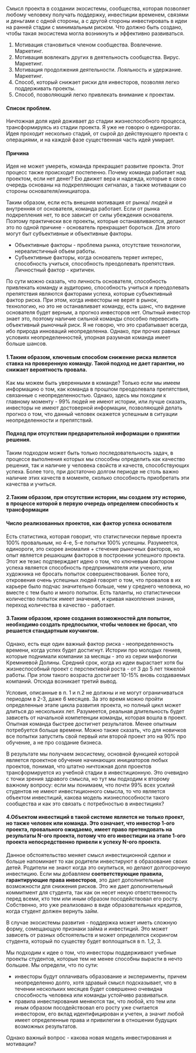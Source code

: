 Смысл проекта в создании экосистемы, сообщества, которая позволяет любому человеку получать поддержку, инвестиции временем, связями и деньгами с одной стороны, а с другой стороны инвестировать в идеи на ранней стадии с минимальным риском. Что должно быть создано, чтобы такая экосистема могла возникнуть и эффективно развиваться.

1. Мотивация становиться членом сообщества. Вовлечение. Маркетинг.
2. Мотивация вовлекать других в деятельность сообщества. Вирус. Маркетинг.
3. Мотивация продолжения деятельности. Лояльность и удержание. Маркетинг.
3. Способ, который снижает риски для инвесторов, позволяя легко поддерживать проекты.
4. Способ, позволяющий легко привлекать внимание к проектам.

#### Список проблем.

Ничтожная доля идей доживает до стадии жизнеспособного процесса, трансформируясь из стадии проекта. Я уже не говорю о единорогах. Идея проходит несколько стадий, от сырой до действующего проекта с операциями, и на каждой фазе существенная часть идей умирает. 

#### Причина

Идея не может умереть, команда прекращает развитие проекта. Этот процесс также происходит постепенно. Почему команда работает над проектом, если нет денег? Ею движет вера и надежда, которые в свою очередь основаны на подкрепляющих сигналах, а также мотивации со стороны основателя/инициатора. 

Таким образом, если есть внешняя мотивация от рынка/ людей и внутренняя от основателя, команда работает. Если от рынка подкрепления нет, то все зависит от силы убеждения основателя. Поэтому практически все проекты, которые останавливаются, делают это по одной причине - основатель прекращает бороться. Для этого могут быт субъективные и объективные факторы.

* Объективные факторы - проблема рынка, отсутствие технологии, нереалистичный объем работы.
* Субъективные факторы, когда основатель теряет интерес, способность учиться, способность преодолевать препятствия. Личностный фактор - критичен.

По сути можно сказать, что личность основателя, способность привлекать команду и аудиторию, способность учиться и преодолевать препятствия являются факторами успеха, которые субъективный фактор риска. При этом, когда инвесторы не верят в рынок, технологию, но это не останавливает команду, есть шанс, что видение основателя будет верным, а прогноз инвесторов нет. Опытный инвестор знает это, поэтому наличие сильной команды способно перевесить объективный рыночный риск. Я не говорю, что это срабатывает всегда, ибо природа инноваций неопределенна. Однако, при прочих равных условиях неопределенностей, упорная разумная команда имеет больше шансов.

#### 1.Таким образом, ключевым способом снижение риска является ставка на проверенную команду. Такой подход не дает гарантии, но снижает вероятность провала.

Как мы можем быть уверенными в команде? Только если мы имеем информацию о том, как команда в прошлом преодолевала препятствия, связанные с неопределенностью. Однако, здесь мы походим к главному моменту - 99% людей не имеют истории, или лучше сказать, инвесторы не имеют достоверной информации, позволяющей делать прогноз о том, что данный человек окажется успешным в ситуации неопределенности и препятствий.

#### Подход при отсутствии предварительной информации о принятии решения.

Таким подходом может быть только последовательность задач, в процессе выполнения которых мы способны определить как качество решения, так и наличие у человека свойств и качеств, способствующих успеха. Более того, при достаточно долгом периоде не столь важно наличие этих качеств в моменте, сколько способность приобретать эти качества и учиться.

#### 2.Таким образом, при отсутствии истории, мы создаем эту историю, в процессе которой в первую очередь определяем способность к трансформации

#### Число реализованных проектов, как фактор успеха основателя

Есть статистика, которая говорит, что статистически первые проекта 100% провальным, но 4-е, 5-е попытки 100% успешны. Разумеется, единороги, это скорее аномалия + стечение рыночных факторов, но опыт является решающим факторов в построении успешного проекта. Этот же тезис подтверждает идею о том, что ключевым фактором успеха является способность предпринимателя или ученого, или художника не бросать попыток совершенствования. Более того, откровения очень успешных людей говорят о том, что провалов в их карьере было подчас значительно больше, чем у среднего человека, но вместе с тем было и много попыток. Есть таланты, но статистически количество попыток имеет значения, и кривая накопления знания, переход количества в качество - работает.

#### 3.Таким образом, кроме создания возможностей для попыток, необходимо создать предпосылки, чтобы человек не бросал, что решается стандартным коучингом.

Однако, есть еще один важный фактор риска - неопределенность времени, когда успех будет достигнут. Истории про молодых гениев, которые поднимали компании за месяцы - это из серии мифологии Кремниевой Долины. Средний срок, когда из идеи вырастает хотя бы жизнеспособный проект с перспективой роста - от 3 до 5 лет тяжелой работы. При этом такого возраста достигает 10-15% вновь создаваемых компаний. Отсюда возникает третий вывод.

Условия, описанные в п. 1 и п.2 не должны и не могут ограничиваться периодом в 2-3, даже 6 месяцев. За это время можно пройти определенные этапе цикла развития проекта, но полный цикл может длиться до нескольких лет. Разумеется, реальная длительность будет зависеть от начальной компетенции команды, которая вошла в проект. Опытная команда быстрее достигнет результатов. Менее опытным потребуется больше времени. Можно также сказать, что для новичков все попытки запустить свой первый или второй проект это на 90% про обучение, а не про создание бизнеса.

В результате мы получаем экосистему, основной функцией которой является проектное обучение начинающих инициаторов любых проектов, понимая, что штатно ничтожная доля проектов трансформируется из учебной стадии в инвестиционную. Это очевидно с точки зрения здравого смысла, но тут мы подходим к второму важному вопросу: если мы понимаем, что почти 99% всех усилий студентов не имеют инвестиционного смысла, то что является объектом инвестиций, какова модель жизнеспособности такого сообщества и как это связать с потребностью в инвестициях?

#### 4.Объектом инвестиций в такой системе является не только проект, но также человек или команда. Это означает, что инвестор 1-ого проекта, провального ожидаемо, имеет право претендовать на результаты N-ого проекта, потому что его инвестиции на этапе 1-ого проекта непосредственно привели к успеху N-ого проекта.

Данное обстоятельство меняет смысл инвестиционной сделки и больше напоминает то как родители инвестируют в образование своих детей. Родители не знают когда это окупиться, но делают долгосрочную инвестицию. Если мы добавляем  **соответствующие правила, гарантирующие права инвесторов**, это дает дополнительные возможности для снижения рисков. Это же дает дополнительный коммитмент для студента, так как он несет некую ответственность перед всеми, кто тем или иным образом посодействовал его росту. Собственно, это уже реализовано в виде образовательных кредитов, когда студент должен вернуть займ. 

В случае экосистемы развития - поддержка может иметь сложную форму, сомещающую признаки займа и инвестиций. Это может зависеть от разных обстоятельств и может определятся скорингом студента, который по существу будет воплощаться в п. 1,2, 3.

Мы подходим к идее о том, что инвесторы поддерживают учебные проекты студентов, которые тем не менее способны вырасти в нечто большее. Мы определи, что по сути:

* инвесторы будут оплачивать образование и эксперименты, причем неопределенно долго, хотя здравый смысл подсказывает, что в течении нескольких месяцев будет совершенно очевидна способность человека или команды устойчиво развиваться.
* правила инвестирования меняются так, что любой, кто тем или иным образом посодействовал его росту уже считается инвестором, его вклад идентифицирован и учетен, а значит любой имеет определенные права и привилегии в отношении будущих возможных результатов.

Однако важный вопрос - какова новая модель инвестирования и мотивации?
